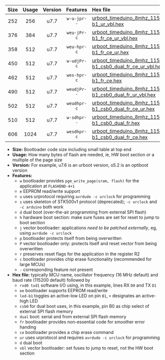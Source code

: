 |Size|Usage|Version|Features|Hex file|
|:-:|:-:|:-:|:-:|:--|
|252|256|u7.7|`w-u-jpr--`|[urboot_timeduino_8mhz_115200bps_rxd0_txd1_led-b1_ur_vbl.hex](https://raw.githubusercontent.com/stefanrueger/urboot.hex/main/boards/timeduino/fcpu_8mhz/115200_bps/urboot_timeduino_8mhz_115200bps_rxd0_txd1_led-b1_ur_vbl.hex)|
|376|384|u7.7|`weu-jPr-c`|[urboot_timeduino_8mhz_115200bps_rxd0_txd1_ee_led-b1_fr_ce_ur_vbl.hex](https://raw.githubusercontent.com/stefanrueger/urboot.hex/main/boards/timeduino/fcpu_8mhz/115200_bps/urboot_timeduino_8mhz_115200bps_rxd0_txd1_ee_led-b1_fr_ce_ur_vbl.hex)|
|358|512|u7.7|`weu-hpr-c`|[urboot_timeduino_8mhz_115200bps_rxd0_txd1_ee_led-b1_fr_ce_ur.hex](https://raw.githubusercontent.com/stefanrueger/urboot.hex/main/boards/timeduino/fcpu_8mhz/115200_bps/urboot_timeduino_8mhz_115200bps_rxd0_txd1_ee_led-b1_fr_ce_ur.hex)|
|450|512|u7.7|`w-udjPr-c`|[urboot_timeduino_8mhz_115200bps_rxd0_txd1_led-b1_csb0_dual_fr_ce_ur_vbl.hex](https://raw.githubusercontent.com/stefanrueger/urboot.hex/main/boards/timeduino/fcpu_8mhz/115200_bps/urboot_timeduino_8mhz_115200bps_rxd0_txd1_led-b1_csb0_dual_fr_ce_ur_vbl.hex)|
|462|512|u7.7|`wes-hpr-c`|[urboot_timeduino_8mhz_115200bps_rxd0_txd1_ee_led-b1_fr_ce.hex](https://raw.githubusercontent.com/stefanrueger/urboot.hex/main/boards/timeduino/fcpu_8mhz/115200_bps/urboot_timeduino_8mhz_115200bps_rxd0_txd1_ee_led-b1_fr_ce.hex)|
|490|512|u7.7|`weudjPr--`|[urboot_timeduino_8mhz_115200bps_rxd0_txd1_ee_led-b1_csb0_dual_fr_ur_vbl.hex](https://raw.githubusercontent.com/stefanrueger/urboot.hex/main/boards/timeduino/fcpu_8mhz/115200_bps/urboot_timeduino_8mhz_115200bps_rxd0_txd1_ee_led-b1_csb0_dual_fr_ur_vbl.hex)|
|502|512|u7.7|`weudhpr-c`|[urboot_timeduino_8mhz_115200bps_rxd0_txd1_ee_led-b1_csb0_dual_fr_ce_ur.hex](https://raw.githubusercontent.com/stefanrueger/urboot.hex/main/boards/timeduino/fcpu_8mhz/115200_bps/urboot_timeduino_8mhz_115200bps_rxd0_txd1_ee_led-b1_csb0_dual_fr_ce_ur.hex)|
|510|512|u7.7|`w-sdhpr--`|[urboot_timeduino_8mhz_115200bps_rxd0_txd1_led-b1_csb0_dual_fr.hex](https://raw.githubusercontent.com/stefanrueger/urboot.hex/main/boards/timeduino/fcpu_8mhz/115200_bps/urboot_timeduino_8mhz_115200bps_rxd0_txd1_led-b1_csb0_dual_fr.hex)|
|606|1024|u7.7|`wesdhpr-c`|[urboot_timeduino_8mhz_115200bps_rxd0_txd1_ee_led-b1_csb0_dual_fr_ce.hex](https://raw.githubusercontent.com/stefanrueger/urboot.hex/main/boards/timeduino/fcpu_8mhz/115200_bps/urboot_timeduino_8mhz_115200bps_rxd0_txd1_ee_led-b1_csb0_dual_fr_ce.hex)|

- **Size:** Bootloader code size including small table at top end
- **Usage:** How many bytes of flash are needed, ie, HW boot section or a multiple of the page size
- **Version:** For example, u7.6 is an urboot version, o5.2 is an optiboot version
- **Features:**
  + `w` bootloader provides `pgm_write_page(sram, flash)` for the application at `FLASHEND-4+1`
  + `e` EEPROM read/write support
  + `u` uses urprotocol requiring `avrdude -c urclock` for programming
  + `s` uses skeleton of STK500v1 protocol (deprecated); `-c urclock` and `-c arduino` both work
  + `d` dual boot (over-the-air programming from external SPI flash)
  + `h` hardware boot section: make sure fuses are set for reset to jump to boot section
  + `j` vector bootloader: applications *need to be patched externally*, eg, using `avrdude -c urclock`
  + `p` bootloader protects itself from being overwritten
  + `P` vector bootloader only: protects itself and reset vector from being overwritten
  + `r` preserves reset flags for the application in the register R2
  + `c` bootloader provides chip erase functionality (recommended for large MCUs)
  + `-` corresponding feature not present
- **Hex file:** typically MCU name, oscillator frequency (16 MHz default) and baud rate (115200 default) followed by
  + `rxd0 txd1` software I/O using, in this example, lines RX `D0` and TX `D1`
  + `ee` bootloader supports EEPROM read/write
  + `led-b1` toggles an active-low LED on pin `B1`, `+` designates an active-high LED
  + `csb0` for dual boot uses, in this example, pin B0 as chip select of external SPI flash memory
  + `dual` boot: serial and from external SPI flash memory
  + `fr` bootloader provides non-essential code for smoother error handing
  + `ce` bootloader provides a chip erase command
  + `ur` uses urprotocol and requires `avrdude -c urclock` for programming
  + `d` dual boot
  + `vbl` vector bootloader: set fuses to jump to reset, not the HW boot section
